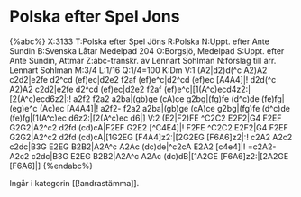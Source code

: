 # Polska efter Spel Jons

{%abc%}
X:3133
T:Polska efter Spel Jöns
R:Polska
N:Uppt. efter Ante Sundin
B:Svenska Låtar Medelpad 204
O:Borgsjö, Medelpad
S:Uppt. efter Ante Sundin, Attmar
Z:abc-transkr. av Lennart Sohlman
N:förslag till arr. Lennart Sohlman
M:3/4
L:1/16
Q:1/4=100
K:Dm
V:1
(A2|d2)d(^c A2)A2 c2d2|e2fe d2^cd (ef)ec|d2e2 f2af (ef)e^c|d2^cd (ef)ec [A4A4]|!
d2d(^c A2)A2 c2d2|e2fe d2^cd (ef)ec|d2e2 f2af (ef)e^c|[1(A^c)ecd4z2:|[2(A^c)ecd6z2|:!
a2f2 f2a2 a2ba|(gb)ge (cA)ce g2bg|(fg)fe (d^c)de (fe)fg|(eg)e^c (Ac)ec [A4A4]|!
a2f2- f2a2 a2ba|(gb)ge (cA)ce g2bg|(fg)fe (d^c)de (fe)fg|[1(A^c)ec d6z2:|[2(A^c)ec d6|]
V:2
(E2|F2)FE ^C2C2 E2F2|G4 F2EF G2G2|A2^c2 d2fd (cd)cA|F2EF G2E2 [^C4E4]|!
F2FE ^C2C2 E2F2|G4 F2EF G2G2|A2^c2 d2fd (cd)cA|[1G2EG [F4A4]z2:|[2G2EG [F6A6]z2|:!
c2A2 A2c2 c2dc|B3G E2EG B2B2|A2A^c A2Ac (dc)de|^c2cA E2A2 [c4e4]|!
=c2A2- A2c2 c2dc|B3G E2EG B2B2|A2A^c A2Ac (dc)dB|[1A2GE [F6A6]z2:|[2A2GE [F6A6]|]
{%endabc%}

Ingår i kategorin [[!andrastämma]].

